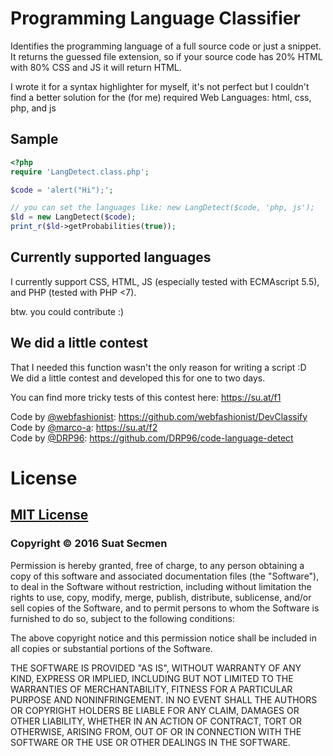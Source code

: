 # Programming Language Classifier

Identifies the programming language of a full source code or just a snippet.
It returns the guessed file extension, so if your source code has 20% HTML
with 80% CSS and JS it will return HTML.

I wrote it for a syntax highlighter for myself, it's not perfect but I
couldn't find a better solution for the (for me) required Web Languages:
html, css, php, and js

## Sample

```php
<?php
require 'LangDetect.class.php';

$code = 'alert("Hi");';

// you can set the languages like: new LangDetect($code, 'php, js');
$ld = new LangDetect($code);
print_r($ld->getProbabilities(true));
```

## Currently supported languages

I currently support CSS, HTML, JS (especially tested with ECMAscript 5.5),
and PHP (tested with PHP <7).

btw. you could contribute :)

## We did a little contest

That I needed this function wasn't the only reason for writing a script :D  
We did a little contest and developed this for one to two days.

You can find more tricky tests of this contest here: https://su.at/f1

Code by [@webfashionist](https://github.com/webfashionist): https://github.com/webfashionist/DevClassify  
Code by [@marco-a](https://github.com/marco-a): https://su.at/f2  
Code by [@DRP96](https://github.com/DRP96): https://github.com/DRP96/code-language-detect

# License

## [MIT License](https://su.at/mit)

### Copyright © 2016 Suat Secmen

Permission is hereby granted, free of charge, to any person obtaining a copy of this software and associated documentation files (the "Software"), to deal in the Software without restriction, including without limitation the rights to use, copy, modify, merge, publish, distribute, sublicense, and/or sell copies of the Software, and to permit persons to whom the Software is furnished to do so, subject to the following conditions:

The above copyright notice and this permission notice shall be included in all copies or substantial portions of the Software.

THE SOFTWARE IS PROVIDED "AS IS", WITHOUT WARRANTY OF ANY KIND, EXPRESS OR IMPLIED, INCLUDING BUT NOT LIMITED TO THE WARRANTIES OF MERCHANTABILITY, FITNESS FOR A PARTICULAR PURPOSE AND NONINFRINGEMENT. IN NO EVENT SHALL THE AUTHORS OR COPYRIGHT HOLDERS BE LIABLE FOR ANY CLAIM, DAMAGES OR OTHER LIABILITY, WHETHER IN AN ACTION OF CONTRACT, TORT OR OTHERWISE, ARISING FROM, OUT OF OR IN CONNECTION WITH THE SOFTWARE OR THE USE OR OTHER DEALINGS IN THE SOFTWARE.
